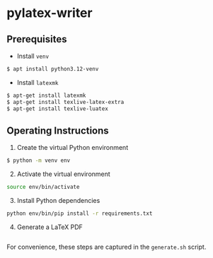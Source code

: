 # pylatex-writer

## Prerequisites
* Install `venv`  
```bash
$ apt install python3.12-venv
```

* Install `latexmk`
```bash
$ apt-get install latexmk
$ apt-get install texlive-latex-extra
$ apt-get install texlive-luatex
```

## Operating Instructions
1. Create the virtual Python environment
```bash
$ python -m venv env
```

2. Activate the virtual environment
```bash
source env/bin/activate
```

3. Install Python dependencies
```bash
python env/bin/pip install -r requirements.txt
```

4. Generate a LaTeX PDF  
```bash
```

For convenience, these steps are captured in the `generate.sh` script.